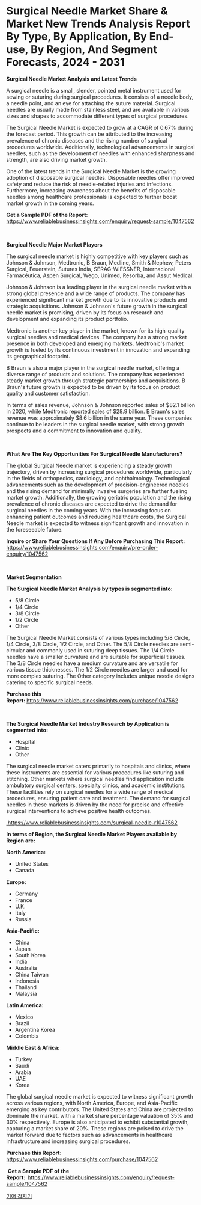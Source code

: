 <p><h1>Surgical Needle Market Share & Market New Trends Analysis Report By Type, By Application, By End-use, By Region, And Segment Forecasts, 2024 - 2031</h1></p><p><strong>Surgical Needle Market Analysis and Latest Trends</strong></p>
<p><p>A surgical needle is a small, slender, pointed metal instrument used for sewing or suturing during surgical procedures. It consists of a needle body, a needle point, and an eye for attaching the suture material. Surgical needles are usually made from stainless steel, and are available in various sizes and shapes to accommodate different types of surgical procedures.</p><p>The Surgical Needle Market is expected to grow at a CAGR of 0.67% during the forecast period. This growth can be attributed to the increasing prevalence of chronic diseases and the rising number of surgical procedures worldwide. Additionally, technological advancements in surgical needles, such as the development of needles with enhanced sharpness and strength, are also driving market growth.</p><p>One of the latest trends in the Surgical Needle Market is the growing adoption of disposable surgical needles. Disposable needles offer improved safety and reduce the risk of needle-related injuries and infections. Furthermore, increasing awareness about the benefits of disposable needles among healthcare professionals is expected to further boost market growth in the coming years.</p></p>
<p><strong>Get a Sample PDF of the Report:&nbsp;</strong> <a href="https://www.reliablebusinessinsights.com/enquiry/request-sample/1047562">https://www.reliablebusinessinsights.com/enquiry/request-sample/1047562</a></p>
<p>&nbsp;</p>
<p><strong>Surgical Needle Major Market Players</strong></p>
<p><p>The surgical needle market is highly competitive with key players such as Johnson & Johnson, Medtronic, B Braun, Medline, Smith & Nephew, Peters Surgical, Feuerstein, Sutures India, SERAG-WIESSNER, Internacional Farmacéutica, Aspen Surgical, Wego, Unimed, Resorba, and Assut Medical.</p><p>Johnson & Johnson is a leading player in the surgical needle market with a strong global presence and a wide range of products. The company has experienced significant market growth due to its innovative products and strategic acquisitions. Johnson & Johnson's future growth in the surgical needle market is promising, driven by its focus on research and development and expanding its product portfolio.</p><p>Medtronic is another key player in the market, known for its high-quality surgical needles and medical devices. The company has a strong market presence in both developed and emerging markets. Medtronic's market growth is fueled by its continuous investment in innovation and expanding its geographical footprint.</p><p>B Braun is also a major player in the surgical needle market, offering a diverse range of products and solutions. The company has experienced steady market growth through strategic partnerships and acquisitions. B Braun's future growth is expected to be driven by its focus on product quality and customer satisfaction.</p><p>In terms of sales revenue, Johnson & Johnson reported sales of $82.1 billion in 2020, while Medtronic reported sales of $28.9 billion. B Braun's sales revenue was approximately $8.6 billion in the same year. These companies continue to be leaders in the surgical needle market, with strong growth prospects and a commitment to innovation and quality.</p></p>
<p>&nbsp;</p>
<p><strong>What Are The Key Opportunities For Surgical Needle Manufacturers?</strong></p>
<p><p>The global Surgical Needle market is experiencing a steady growth trajectory, driven by increasing surgical procedures worldwide, particularly in the fields of orthopedics, cardiology, and ophthalmology. Technological advancements such as the development of precision-engineered needles and the rising demand for minimally invasive surgeries are further fueling market growth. Additionally, the growing geriatric population and the rising prevalence of chronic diseases are expected to drive the demand for surgical needles in the coming years. With the increasing focus on enhancing patient outcomes and reducing healthcare costs, the Surgical Needle market is expected to witness significant growth and innovation in the foreseeable future.</p></p>
<p><strong>Inquire or Share Your Questions If Any Before Purchasing This Report:</strong> <a href="https://www.reliablebusinessinsights.com/enquiry/pre-order-enquiry/1047562">https://www.reliablebusinessinsights.com/enquiry/pre-order-enquiry/1047562</a></p>
<p>&nbsp;</p>
<p><strong>Market Segmentation</strong></p>
<p><strong>The Surgical Needle Market Analysis by types is segmented into:</strong></p>
<p><ul><li>5/8 Circle</li><li>1/4 Circle</li><li>3/8 Circle</li><li>1/2 Circle</li><li>Other</li></ul></p>
<p><p>The Surgical Needle Market consists of various types including 5/8 Circle, 1/4 Circle, 3/8 Circle, 1/2 Circle, and Other. The 5/8 Circle needles are semi-circular and commonly used in suturing deep tissues. The 1/4 Circle needles have a smaller curvature and are suitable for superficial tissues. The 3/8 Circle needles have a medium curvature and are versatile for various tissue thicknesses. The 1/2 Circle needles are larger and used for more complex suturing. The Other category includes unique needle designs catering to specific surgical needs.</p></p>
<p><strong>Purchase this Report:&nbsp;</strong><a href="https://www.reliablebusinessinsights.com/purchase/1047562">https://www.reliablebusinessinsights.com/purchase/1047562</a></p>
<p>&nbsp;</p>
<p><strong>The Surgical Needle Market Industry Research by Application is segmented into:</strong></p>
<p><ul><li>Hospital</li><li>Clinic</li><li>Other</li></ul></p>
<p><p>The surgical needle market caters primarily to hospitals and clinics, where these instruments are essential for various procedures like suturing and stitching. Other markets where surgical needles find application include ambulatory surgical centers, specialty clinics, and academic institutions. These facilities rely on surgical needles for a wide range of medical procedures, ensuring patient care and treatment. The demand for surgical needles in these markets is driven by the need for precise and effective surgical interventions to achieve positive health outcomes.</p></p>
<p><a href="https://www.reliablebusinessinsights.com/surgical-needle-r1047562">&nbsp;https://www.reliablebusinessinsights.com/surgical-needle-r1047562</a></p>
<p><strong>In terms of Region, the Surgical Needle Market Players available by Region are:</strong></p>
<p>
    <p> <strong> North America: </strong>
        <ul>
            <li>United States</li>
            <li>Canada</li>
        </ul>
        </p> 
    <p> <strong> Europe: </strong>
        <ul>
            <li>Germany</li>
            <li>France</li>
            <li>U.K.</li>
            <li>Italy</li>
            <li>Russia</li>
        </ul>
        </p> 
    <p> <strong> Asia-Pacific: </strong>
        <ul>
            <li>China</li>
            <li>Japan</li>
            <li>South Korea</li>
            <li>India</li>
            <li>Australia</li>
            <li>China Taiwan</li>
            <li>Indonesia</li>
            <li>Thailand</li>
            <li>Malaysia</li>
        </ul>
        </p> 
    <p> <strong> Latin America: </strong>
        <ul>
            <li>Mexico</li>
            <li>Brazil</li>
            <li>Argentina Korea</li>
            <li>Colombia</li>
        </ul>
        </p> 
    <p> <strong> Middle East & Africa: </strong>
        <ul>
            <li>Turkey</li>
            <li>Saudi</li>
            <li>Arabia</li>
            <li>UAE</li>
            <li>Korea</li>
        </ul>
    </p>
    </p>
<p><p>The global surgical needle market is expected to witness significant growth across various regions, with North America, Europe, and Asia-Pacific emerging as key contributors. The United States and China are projected to dominate the market, with a market share percentage valuation of 35% and 30% respectively. Europe is also anticipated to exhibit substantial growth, capturing a market share of 20%. These regions are poised to drive the market forward due to factors such as advancements in healthcare infrastructure and increasing surgical procedures.</p></p>
<p><strong>Purchase this Report: </strong><a href="https://www.reliablebusinessinsights.com/purchase/1047562">https://www.reliablebusinessinsights.com/purchase/1047562</a></p>
<p>&nbsp;<strong>Get a Sample PDF of the Report:&nbsp;&nbsp;</strong><a href="https://www.reliablebusinessinsights.com/enquiry/request-sample/1047562">https://www.reliablebusinessinsights.com/enquiry/request-sample/1047562</a></p>
<p><strong></strong></p>
<p><p><a href="https://github.com/nigaleamar09/Market-Research-Report-List-2/blob/main/987690174029.md">기어 감지기</a></p></p>